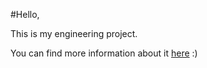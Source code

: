 #Hello,

This is my engineering project.

You can find more information about it [here](./Praca%20inżynierska%20-%20Nina%20U.pdf) :) 
